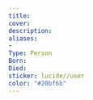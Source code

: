 ```yaml
---
title:
cover:
description:
aliases:
- 
Type: Person
Born:
Died: 
sticker: lucide//user
color: "#20bf6b"
---
```

